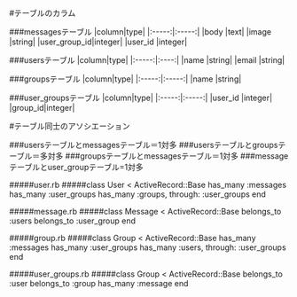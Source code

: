#テーブルのカラム

###messagesテーブル
|column|type|
|:-----:|:-----:|
|body    |text|
|image   |string|
|user_group_id|integer|
|user_id |integer|


###usersテーブル
|column|type|
|:-----:|:----:|
|name  |string|
|email |string|


###groupsテーブル
|column|type|
|:-----:|:-----:|
|name    |string|


###user_groupsテーブル
|column|type|
|:-----:|:-----:|
|user_id |integer|
|group_id|integer|



#テーブル同士のアソシエーション

###usersテーブルとmessagesテーブル＝1対多
###usersテーブルとgroupsテーブル＝多対多
###groupsテーブルとmessagesテーブル＝1対多
###messageテーブルとuser_groupテーブル=1対多


#####user.rb
#####class User < ActiveRecord::Base
       has_many :messages
       has_many :user_groups
       has_many :groups, through: :user_groups
  end


#####message.rb
#####class Message < ActiveRecord::Base
       belongs_to :users
       belongs_to :user_group
  end


#####group.rb
#####class Group < ActiveRecord::Base
       has_many :messages
       has_many :user_groups
       has_many :users, through: :user_groups
  end


#####user_groups.rb
#####class Group < ActiveRecord::Base
       belongs_to  :user
       belongs_to  :group
       has_many    :message
  end

